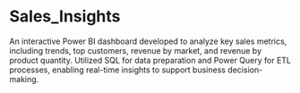 # Sales_Insights
An interactive Power BI dashboard developed to analyze key sales metrics, including trends, top customers, revenue by market, and revenue by product quantity. Utilized SQL for data preparation and Power Query for ETL processes, enabling real-time insights to support business decision-making.
